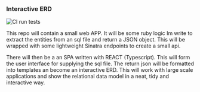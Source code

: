 ### Interactive ERD

![CI run tests](https://github.com/Roakz/interactive-erd/workflows/CI%20run%20tests/badge.svg?event=push)

This repo will contain a small web APP. It will be some ruby logic Im write to extract the entities from an sql file and return a JSON object. This will be wrapped with some lightweight Sinatra endpoints to create a small api. 

There will then be a an SPA written with REACT (Typescript). This will form the user interface for supplying the sql file. The return json will be formatted into templates an become an interactive ERD. This will work with large scale applications and show the relational data model in a neat, tidy and interactive way.